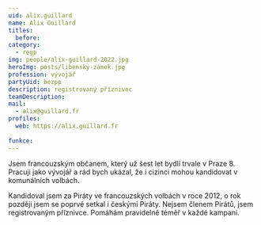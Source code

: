 ```yaml
---
uid: alix.guillard
name: Alix Guillard
titles:
  before:
category:
  - regp
img: people/alix-guillard-2022.jpg
heroImg: posts/libensky-zamek.jpg
profession: vývojář
partyUid: bezpp
description: registrovaný příznivec
teamDescription:
mail:
  - alix@guillard.fr
profiles:
  web: https://alix.guillard.fr
  
funkce:
---
```


Jsem francouzským občanem, který už šest let bydlí trvale v Praze 8. Pracuji jako vývojář a rád bych ukázal, že i cizinci mohou kandidovat v komunálních volbách.

Kandidoval jsem za Piráty ve francouzských volbách v roce 2012, o rok později jsem se poprvé setkal i českými Piráty. Nejsem členem Pirátů, jsem registrovaným příznivce. Pomáhám pravidelně téměř v každé kampani. 